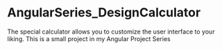 # AngularSeries_DesignCalculator
The special calculator allows you to customize the user interface to your liking. This is a small project in my Angular Project Series
